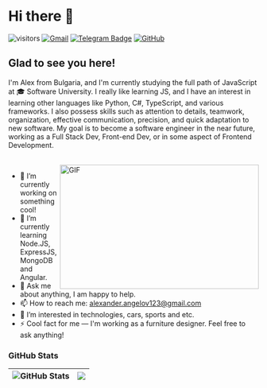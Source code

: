 # Hi there 👋

![visitors](https://komarev.com/ghpvc/?username=A-Angelov048)
[![Gmail](https://img.shields.io/badge/Gmail-333333?style=flat-square&logo=gmail&logoColor=red)]()
[![Telegram Badge](https://img.shields.io/badge/-Telegram-0088cc?style=flat-square&logo=Telegram&logoColor=white)](https://t.me/A_Alex048)
[![GitHub](https://img.shields.io/badge/-Github-000000?style=flat-square&logo=Github&logoColor=white)](https://github.com/A-Angelov048)

## Glad to see you here!

I'm Alex from Bulgaria, and I'm currently studying the full path of JavaScript at 🎓 Software University. I really like learning JS, and I have an interest in learning other languages like Python, C#, TypeScript, and various frameworks. I also possess skills such as attention to details, teamwork, organization, effective communication, precision, and quick adaptation to new software. My goal is to become a software engineer in the near future, working as a Full Stack Dev, Front-end Dev, or in some aspect of Frontend Development.

<br>

<img align="right" alt="GIF" src="https://i.pinimg.com/originals/5c/8f/08/5c8f08b5fe55e12baae6fc54e46c343a.gif" width="400" height="250" />

- 🔭 I’m currently working on something cool!
- 🌱 I’m currently learning Node.JS, ExpressJS, MongoDB and Angular.
- 💬 Ask me about anything, I am happy to help.
- 📫 How to reach me: alexander.angelov123@gmail.com
- 👀 I’m interested in technologies, cars, sports and etc.
- ⚡ Cool fact for me — I'm working as a furniture designer. Feel free to ask anything!

### GitHub Stats

| <img align="center" src="https://github-readme-stats.vercel.app/api?username=A-Angelov048&count_private=true&show_icons=true&include_all_commits=true&hide_border=true&hide=contribs" alt="GitHub Stats" /> | <img align="center" src="https://github-readme-stats.vercel.app/api/top-langs/?username=A-Angelov048&layout=compact&hide_border=true" /> |
| ------------- | ------------- |

<!---
A-Angelov048/A-Angelov048 is a ✨ special ✨ repository because its `README.md` (this file) appears on your GitHub profile.
You can click the Preview link to take a look at your changes.
--->
